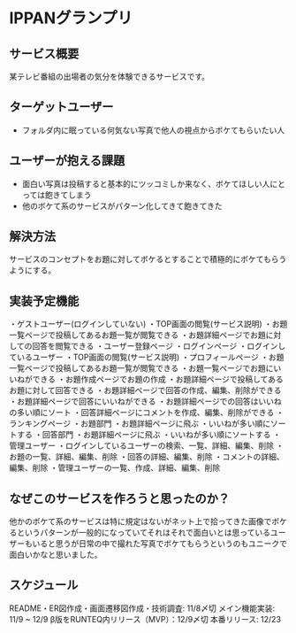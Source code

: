 # IPPANグランプリ
## サービス概要
某テレビ番組の出場者の気分を体験できるサービスです。
## ターゲットユーザー
- フォルダ内に眠っている何気ない写真で他人の視点からボケてもらいたい人
## ユーザーが抱える課題
- 面白い写真は投稿すると基本的にツッコミしか来なく、ボケてほしい人にとっては飽きてしまう
- 他のボケて系のサービスがパターン化してきて飽きてきた
## 解決方法
サービスのコンセプトをお題に対してボケるとすることで積極的にボケてもらうようにする。
## 実装予定機能
・ゲストユーザー(ログインしていない)
  ・TOP画面の閲覧(サービス説明)
  ・お題一覧ページで投稿してあるお題一覧が閲覧できる
    ・お題詳細ページでお題に対しての回答を閲覧できる
  ・ユーザー登録ページ
  ・ログインページ
・ログインしているユーザー
  ・TOP画面の閲覧(サービス説明)
  ・プロフィールページ
  ・お題一覧ページで投稿してあるお題一覧が閲覧できる
    ・お題一覧ページでお題にいいねができる
  ・お題作成ページでお題の作成
  ・お題詳細ページで投稿してあるお題に対して回答できる
    ・お題詳細ページで回答の作成、編集、削除ができる
    ・お題詳細ページで回答にいいねができる
      ・お題詳細ページでの回答はいいねの多い順にソート
      ・回答詳細ページにコメントを作成、編集、削除ができる
  ・ランキングページ
    ・お題部門
      ・お題詳細ページに飛ぶ
      ・いいねが多い順にソートする
    ・回答部門
      ・お題詳細ページに飛ぶ
      ・いいねが多い順にソートする
・管理ユーザー
  ・ログインしているユーザーの検索、一覧、詳細、編集、削除
  ・お題の一覧、詳細、編集、削除
  ・回答の詳細、編集、削除
  ・コメントの詳細、編集、削除
  ・管理ユーザーの一覧、作成、詳細、編集、削除
## なぜこのサービスを作ろうと思ったのか？
他かのボケて系のサービスは特に規定はないがネット上で拾ってきた画像でボケるというパターンが一般的になっていてそれはそれで面白いとは思っているユーザーもいると思うが日常の中で撮れた写真でボケてもらうというのもユニークで面白いかなと思いました。
## スケジュール
README・ER図作成・画面遷移図作成・技術調査: 11/8〆切
メイン機能実装: 11/9 ~ 12/9
β版をRUNTEQ内リリース（MVP）：12/9〆切
本番リリース: 12/23
